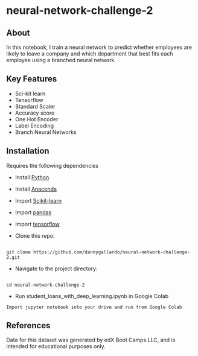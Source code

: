 # neural-network-challenge-2

## About

In this notebook, I train a neural network to predict whether employees are likely to leave a company and which department that best fits each employee using a branched neural network.

## Key Features
- Sci-kit learn
- Tensorflow
- Standard Scaler
- Accuracy score
- One Hot Encoder
- Label Encoding
- Branch Neural Networks


## Installation
Requires the following dependencies
- Install [Python](https://www.python.org/)
- Install [Anaconda](https://www.anaconda.com/download )
- Import [Scikit-learn](https://scikit-learn.org/stable/index.html)
- Import [pandas](https://pandas.pydata.org/)
- Import [tensorflow](https://www.tensorflow.org/install)

- Clone this repo:  
```

git clone https://github.com/dannygallardo/neural-network-challenge-2.git

```
- Navigate to the project directory:  
```

cd neural-network-challenge-2

```
- Run student_loans_with_deep_learning.ipynb in Google Colab
```
Import jupyter notebook into your drive and run from Google Colab

```

## References
Data for this dataset was generated by edX Boot Camps LLC, and is intended for educational purposes only.






